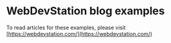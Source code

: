 # WebDevStation blog examples 
To read articles for these examples, please visit [https://webdevstation.com/](https://webdevstation.com/)
